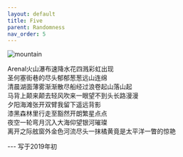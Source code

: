 ```yaml
---
layout: default
title: Five
parent: Randomness
nav_order: 5
---
```


![mountain](https://raw.githubusercontent.com/shangll123/shangll123.github.io/master/images/randoms/trip.jpeg)



Arenal火山瀑布速降水花四溅彩虹出现\
圣何塞街巷的尽头郁郁葱葱远山连绵\
清晨湖面薄雾渐渐散尽船经过浪卷起山落山起\
马背上颠来颠去轻风吹来一眼望不到头长路漫漫\
夕阳海滩张开双臂我留下遥远背影\
漆黑森林里行走至豁然开朗繁星点点\
夜空一轮弯月沉入大海仰望银河璀璨\
离开之际舷窗外金色河流尽头一抹橘黄竟是太平洋一瞥的惊艳

--- 写于2019年初
